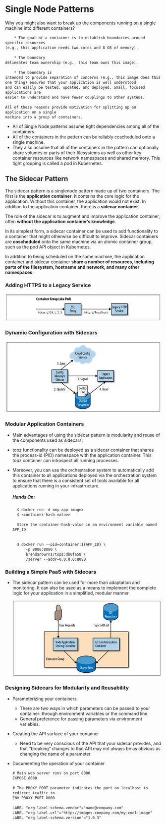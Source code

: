 # Single Node Patterns

Why you might also want to break up the components running on
a single machine into different containers?

```
    * The goal of a container is to establish boundaries around specific resources
(e.g., this application needs two cores and 8 GB of memory).

    * The boundary
delineates team ownership (e.g., this team owns this image).

    * The boundary is
intended to provide separation of concerns (e.g., this image does this one thing) ensures that your application is well understood
and can easily be tested, updated, and deployed. Small, focused applications are
easier to understand and have fewer couplings to other systems.

All of these reasons provide motivation for splitting up an application on a single
machine into a group of containers.
```

- All of Single Node patterns
  assume tight dependencies among all of the containers.
- All of the containers in the pattern can be reliably coscheduled onto a single machine.
- They also assume that all of the containers in the pattern can
  optionally share volumes or parts of their filesystems as well as other key container
  resources like network namespaces and shared memory. This tight grouping is called
  a pod in Kubernetes.

## The Sidecar Pattern

The sidecar pattern is a singlenode
pattern made up of two containers. The first is the **application container**. It contains
the core logic for the application. Without this container, the application would
not exist. In addition to the application container, there is a **sidecar container**.

The role
of the sidecar is to augment and improve the application container, often **without the
application container’s knowledge**.

In its simplest form, a sidecar container can be
used to add functionality to a container that might otherwise be difficult to improve.
Sidecar containers are **coscheduled** onto the same machine via an atomic container
group, such as the pod API object in Kubernetes.

In addition to being scheduled on
the same machine, the application container and sidecar container **share a number of
resources, including parts of the filesystem, hostname and network, and many other
namespaces**.

### Adding HTTPS to a Legacy Service

![Adding HTTPS to a Legacy Service](Sidecar-HTTPS.JPG)

### Dynamic Configuration with Sidecars

![Dynamic Configuration with Sidecars](Sidecar-Dynamic-Configuration.JPG)

### Modular Application Containers

- Main advantages of using the sidecar pattern is modularity and reuse of the
  components used as sidecars.
- topz functionality can be deployed as a sidecar container that shares the process-id
  (PID) namespace with the application container. This topz container can introspect
  all running processes.
- Moreover, you can use
  the orchestration system to automatically add this container to all applications
  deployed via the orchestration system to ensure that there is a consistent set of tools
  available for all applications running in your infrastructure.

  ##### Hands On:

  ```
    $ docker run -d <my-app-image>
    $ <container-hash-value>

    Store the container-hash-value in an environment variable named APP_ID


    $ docker run --pid=container:${APP_ID} \
        -p 8080:8080 \
        brendanburns/topz:db0fa58 \
        /server --addr=0.0.0.0:8080
  ```

### Building a Simple PaaS with Sidecars

- The sidecar pattern can be used for more than adaptation and monitoring. It can also
  be used as a means to implement the complete logic for your application in a simplified,
  modular manner.

  ![Building a Simple PaaS with Sidecars](Sidecar-Simple-PaaS.JPG)

### Designing Sidecars for Modularity and Reusability

- Parameterizing your containers
  - There are two
    ways in which parameters can be passed to your container: through environment
    variables or the command line.
  - General preference
    for passing parameters via environment variables.
- Creating the API surface of your container
  - Need to be very
    conscious of the API that your sidecar provides, and that “breaking” changes to that
    API may not always be as obvious as changing the name of a parameter.
- Documenting the operation of your container

  ```
  # Main web server runs on port 8080
  EXPOSE 8080

  # The PROXY_PORT parameter indicates the port on localhost to redirect traffic to.
  ENV PROXY_PORT 8000

  LABEL "org.label-schema.vendor"="name@company.com"
  LABEL "org.label.url"="http://images.company.com/my-cool-image"
  LABEL "org.label-schema.version"="1.0.3"
  ```
